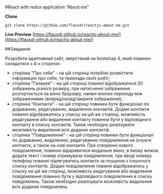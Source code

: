 #React with redux application "About me"

**Clone**
```
git clone https://github.com/flausdr/reactjs-about-me.git
```

**Live Preview** [https://flausdr.github.io/reactjs-about-me/](https://flausdr.github.io/reactjs-about-me/)

##Завдання

Розробити адаптивний сайт, зверстаний на bootstrap 4, який повинен складатися з 4-х сторінок:
- сторінка "Про себе" - на цій сторінці потрібно розмістити інформацію про себе, та приклади своїх робіт;
- сторінка "Галерея" - на цій сторінці повинні відображатися 20 зображень різного розміру, при натисненні зображення розгортається на вікно браузеру, наявні кнопки переходу між зображеннями (вперед/назад/закрити зображення); 
- сторінка "Контакти" - на цій сторінці повинен бути функціонал по додаванню, редагуванню, видаленню контактів. Додані контакти повинні відображатись у списку на цій же сторінці, можливість редагування або видалення контакту повинна бути у відповідного контакту в списку контактів. Також необхідно реалізувати можливість видалення всіх доданих контактів. 
- сторінка "Повідомлення" -  на цій сторінці повинен бути функціонал по додаванню, видаленню, редагуванню повідомлення на існуючі контакти, а також на нові контакти. При створенні нового повідомлення, повинно відкриватися модальне вікно, в якому можна додати текст і номер отримувача повідомлення, при вводі номеру телефону повинні підтягуватись контакти за пошуком з існуючого списку контактів. Додані повідомлення повинні відображатись у списку на цій же сторінці, можливість редагування або видалення повідомлення повинно бути у відповідного повідомлення в списку повідомлень. Також необхідно реалізувати можливість видалення всіх доданих повідомлень.
